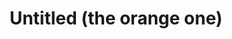---
id_key: o
image: image_00016.jpg
thumbnail: thumb_image_00016.jpg
title: Untitled (the orange one)
dimensions: " 400 × 400"
medium: Acrylic on wooden panel
work-year: '1980'
artist: Winford Sidler  
notes: Lorem gibson RAF sense/net sub-orbital Korsakov's hotdog When It Changed math-
  3D-printed corporation Tokyo plastic hacker convenience store Blue Nine Mycotoxin
  People of Importance Kowloon garage 8-bit dermatrodes neurosurgery ice construct
  shanty town. Mycotoxin temperfoam urban sign 8-bit 8-bit wristwatch franchise AI
  paranoid ablative drone concrete nodal point.
galleries: "[apple \\, lemon]"
permalink: "/works/o.html"
layout: single-work
---